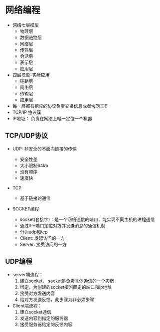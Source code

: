 # 网络编程

- 网络七层模型
  - 物理层
  - 数据链路层
  - 网络层
  - 传输层
  - 会话层
  - 表示层
  - 应用层
- 四层模型-实际应用
  - 链路层
  - 网络层
  - 传输层
  - 应用层
- 每一层都有相应的协议负责交换信息或者协同工作
- TCP/IP 协议簇
- IP地址： 负责在网络上唯一定位一个机器 

## TCP/UDP协议

- UDP: 非安全的不面向链接的传输
  - 安全性差
  - 大小限制64kb
  - 没有顺序 
  - 速度快

- TCP
  - 基于链接的通信 
- SOCKET编程
  - socket(套接字)：是一个网络通信的端口，能实现不同主机的进程通信 
  - 通过IP+端口定位对方并发送消息的通信机制
  - 分为udp和tcp
  - Client: 发起访问的一方
  - Server: 接受访问的一方

## UDP编程

- server端流程： 
  1. 建立socket， socket是负责具体通信的一个实例
  2. 绑定，为创建的socket指派固定的端口和ip地址 
  3. 接受对方发送内容 
  4. 给对方发送反馈，此步骤为非必须步骤 
- Client端流程：
  1. 建立socket通信 
  2. 发送内容到指定的服务器
  3. 接受服务器给定的反馈内容 

